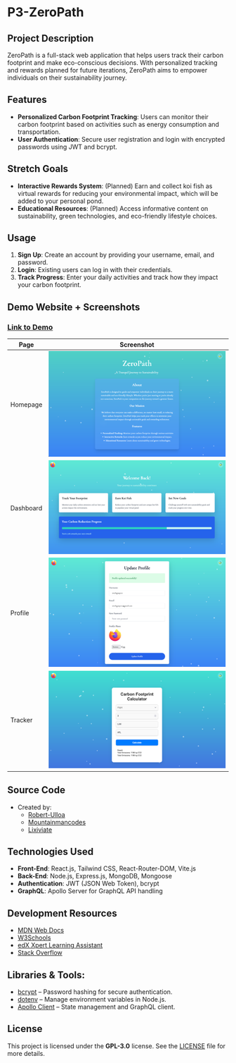 # P3-ZeroPath

## Project Description

ZeroPath is a full-stack web application that helps users track their carbon footprint and make eco-conscious decisions. With personalized tracking and rewards planned for future iterations, ZeroPath aims to empower individuals on their sustainability journey.

## Features

- **Personalized Carbon Footprint Tracking**: Users can monitor their carbon footprint based on activities such as energy consumption and transportation.
- **User Authentication**: Secure user registration and login with encrypted passwords using JWT and bcrypt.

## Stretch Goals

- **Interactive Rewards System**: (Planned) Earn and collect koi fish as virtual rewards for reducing your environmental impact, which will be added to your personal pond.
- **Educational Resources**: (Planned) Access informative content on sustainability, green technologies, and eco-friendly lifestyle choices.

## Usage

1. **Sign Up**: Create an account by providing your username, email, and password.
2. **Login**: Existing users can log in with their credentials.
3. **Track Progress**: Enter your daily activities and track how they impact your carbon footprint.

## Demo Website + Screenshots

### [Link to Demo](https://p3-zero-path.onrender.com/)

| Page      | Screenshot                                            |
| --------- | ----------------------------------------------------- |
| Homepage  | ![ZeroPath Homepage](/images/zeropath-homepage.png)   |
| Dashboard | ![ZeroPath Dashboard](/images/zeropath-dashboard.png) |
| Profile   | ![ZeroPath Profile](/images/zeropath-profile.png)     |
| Tracker   | ![ZeroPath Tracker](/images/zeropath-tracker.png)     |

## Source Code

- Created by:
  - [Robert-Ulloa](https://github.com/Robert-Ulloa)
  - [Mountainmancodes](https://github.com/Mountainmancodes)
  - [Lixiviate](https://github.com/Lixiviate)

## Technologies Used

- **Front-End**: React.js, Tailwind CSS, React-Router-DOM, Vite.js
- **Back-End**: Node.js, Express.js, MongoDB, Mongoose
- **Authentication**: JWT (JSON Web Token), bcrypt
- **GraphQL**: Apollo Server for GraphQL API handling

## Development Resources

- [MDN Web Docs](https://developer.mozilla.org/en-US/)
- [W3Schools](https://www.w3schools.com/)
- [edX Xpert Learning Assistant](https://www.edx.org/)
- [Stack Overflow](https://stackoverflow.com/)

## Libraries & Tools:

- [bcrypt](https://www.npmjs.com/package/bcrypt) – Password hashing for secure authentication.
- [dotenv](https://www.npmjs.com/package/dotenv) – Manage environment variables in Node.js.
- [Apollo Client](https://www.apollographql.com/docs/react/) – State management and GraphQL client.

## License

This project is licensed under the **GPL-3.0** license. See the [LICENSE](https://www.gnu.org/licenses/gpl-3.0.en.html) file for more details.
